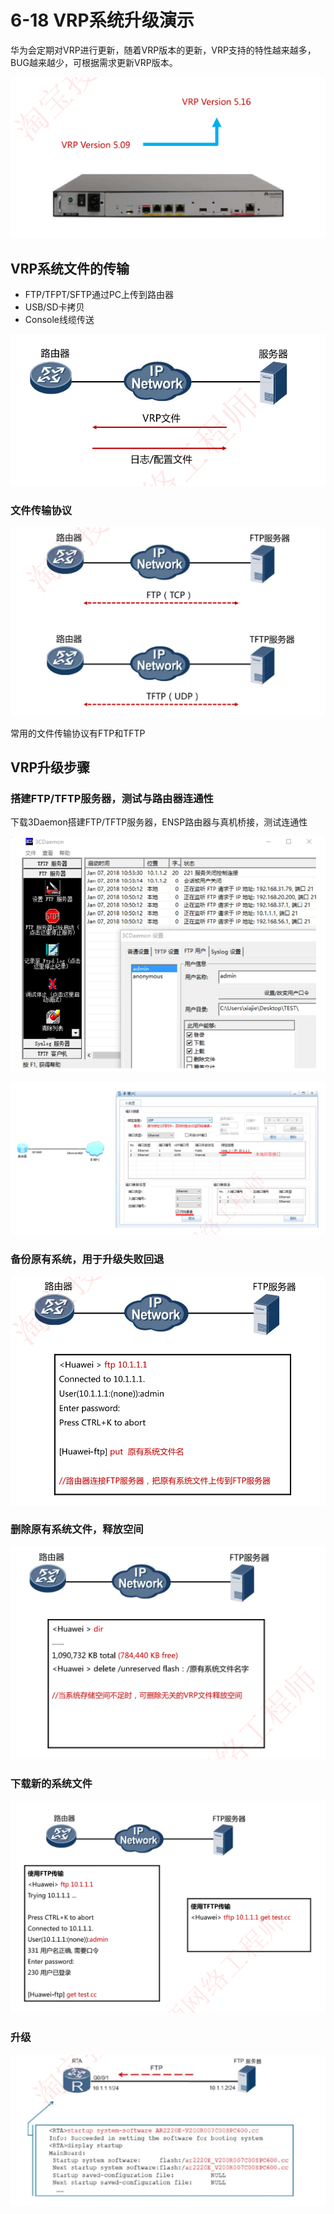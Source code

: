 # 6-18 VRP系统升级演示

华为会定期对VRP进行更新，随着VRP版本的更新，VRP支持的特性越来越多，BUG越来越少，可根据需求更新VRP版本。

![image-20231003003905156](./assets/image-20231003003905156.png)

## VRP系统文件的传输

- FTP/TFPT/SFTP通过PC上传到路由器
- USB/SD卡拷贝
- Console线缆传送

![image-20231003004017503](./assets/image-20231003004017503.png)

### 文件传输协议

![image-20231003004039710](./assets/image-20231003004039710.png)

常用的文件传输协议有FTP和TFTP

## VRP升级步骤

### 搭建FTP/TFTP服务器，测试与路由器连通性

下载3Daemon搭建FTP/TFTP服务器，ENSP路由器与真机桥接，测试连通性

![image-20231003004238834](./assets/image-20231003004238834.png)

![image-20231003004250450](./assets/image-20231003004250450.png)

### 备份原有系统，用于升级失败回退

![image-20231003004259533](./assets/image-20231003004259533.png)

### 删除原有系统文件，释放空间

![image-20231003004329071](./assets/image-20231003004329071.png)

### 下载新的系统文件

![image-20231003004345979](./assets/image-20231003004345979.png)

### 升级

![image-20231003004400660](./assets/image-20231003004400660.png)